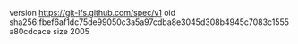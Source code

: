 version https://git-lfs.github.com/spec/v1
oid sha256:fbef6af1dc75de99050c3a5a97cdba8e3045d308b4945c7083c1555a80cdcace
size 2005
